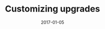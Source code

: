 ---
title: "Customizing upgrades"
linkTitle: "Customizing upgrades"
weight: 3
date: 2017-01-05
description: >
  Customizing the default upgrade channel
---
